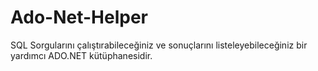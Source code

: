 # Ado-Net-Helper
SQL Sorgularını çalıştırabileceğiniz ve sonuçlarını listeleyebileceğiniz bir yardımcı ADO.NET kütüphanesidir.
